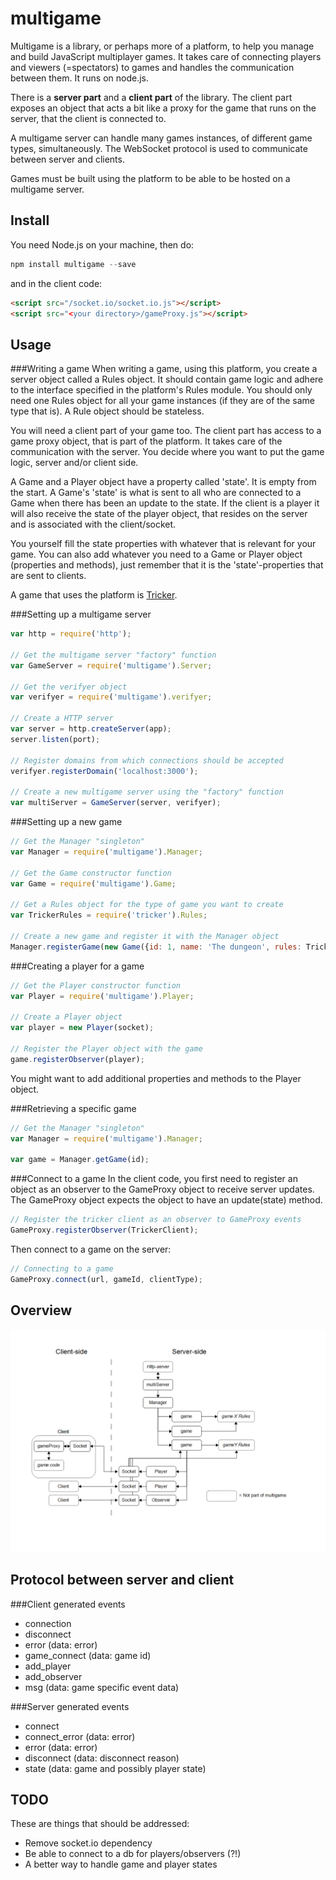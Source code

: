 multigame
=========

Multigame is a library, or perhaps more of a platform, to help you manage and build JavaScript multiplayer games. It takes care of connecting players and viewers (=spectators) to games and handles the communication between them. It runs on node.js.

There is a __server part__ and a __client part__ of the library. The client part exposes an object that acts a bit like a proxy for the game that runs on the server, that the client is connected to.

A multigame server can handle many games instances, of different game types, simultaneously. The WebSocket protocol is used to communicate between server and clients.

Games must be built using the platform to be able to be hosted on a multigame server.

Install
-------
You need Node.js on your machine, then do:

```js
npm install multigame --save
```
and in the client code:
```html
<script src="/socket.io/socket.io.js"></script>
<script src="<your directory>/gameProxy.js"></script>
```

Usage
-----

###Writing a game
When writing a game, using this platform, you create a server object called a Rules object. It should contain game logic and adhere to the interface specified in the platform's Rules module. You should only need one Rules object for all your game instances (if they are of the same type that is). A Rule object should be stateless.

You will need a client part of your game too. The client part has access to a game proxy object, that is part of the platform. It takes care of the communication with the server. You decide where you want to put the game logic, server and/or client side.

A Game and a Player object have a property called 'state'. It is empty from the start. A Game's 'state' is what is sent to all who are connected to a Game when there has been an update to the state. If the client is a player it will also receive the state of the player object, that resides on the server and is associated with the client/socket.

You yourself fill the state properties with whatever that is relevant for your game. You can also add whatever you need to a Game or Player object (properties and methods), just remember that it is the 'state'-properties that are sent to clients.

A game that uses the platform is [Tricker](https://github.com/Kajja/tricker).

###Setting up a multigame server
```js
var http = require('http');

// Get the multigame server "factory" function
var GameServer = require('multigame').Server;

// Get the verifyer object
var verifyer = require('multigame').verifyer;

// Create a HTTP server
var server = http.createServer(app);
server.listen(port);

// Register domains from which connections should be accepted
verifyer.registerDomain('localhost:3000');

// Create a new multigame server using the "factory" function
var multiServer = GameServer(server, verifyer);
```

###Setting up a new game

```js
// Get the Manager "singleton"
var Manager = require('multigame').Manager;

// Get the Game constructor function
var Game = require('multigame').Game;

// Get a Rules object for the type of game you want to create
var TrickerRules = require('tricker').Rules;

// Create a new game and register it with the Manager object
Manager.registerGame(new Game({id: 1, name: 'The dungeon', rules: TrickerRules}));
```

###Creating a player for a game
```js
// Get the Player constructor function
var Player = require('multigame').Player;

// Create a Player object
var player = new Player(socket);

// Register the Player object with the game
game.registerObserver(player);
```
You might want to add additional properties and methods to the Player object.


###Retrieving a specific game
```js
// Get the Manager "singleton"
var Manager = require('multigame').Manager;

var game = Manager.getGame(id);
```

###Connect to a game
In the client code, you first need to register an object as an observer to the GameProxy object to receive server updates. The GameProxy object expects the object to have an update(state) method.

```js
// Register the tricker client as an observer to GameProxy events
GameProxy.registerObserver(TrickerClient);
```
Then connect to a game on the server:
```js
// Connecting to a game
GameProxy.connect(url, gameId, clientType);
```

Overview
--------
![Overview example](./docs/overview_.png)

Protocol between server and client
----------------------------------
###Client generated events

* connection          
* disconnect          
* error (data: error)           
* game_connect (data: game id)
* add_player
* add_observer
* msg (data: game specific event data)

###Server generated events

* connect
* connect_error (data: error)
* error (data: error)
* disconnect (data: disconnect reason)
* state (data: game and possibly player state)


TODO
----
These are things that should be addressed:

* Remove socket.io dependency
* Be able to connect to a db for players/observers (?!)
* A better way to handle game and player states